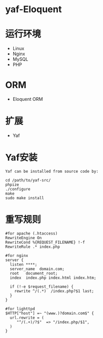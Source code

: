 # yaf-Eloquent
# 运行环境
* Linux
* Nginx
* MySQL
* PHP
# ORM
* Eloquent ORM
# 扩展
* Yaf
# Yaf安装
```
Yaf can be installed from source code by:

cd /path/to/yaf-src/
phpize
./configure
make
sudo make install
```
# 重写规则
```
#for apache (.htaccess)
RewriteEngine On
RewriteCond %{REQUEST_FILENAME} !-f
RewriteRule .* index.php

#for nginx
server {
  listen ****;
  server_name  domain.com;
  root   document_root;
  index  index.php index.html index.htm;

  if (!-e $request_filename) {
    rewrite ^/(.*)  /index.php?$1 last;
  }
}

#for lighttpd
$HTTP["host"] =~ "(www.)?domain.com$" {
  url.rewrite = (
     "^/(.+)/?$"  => "/index.php/$1",
  )
}
```
